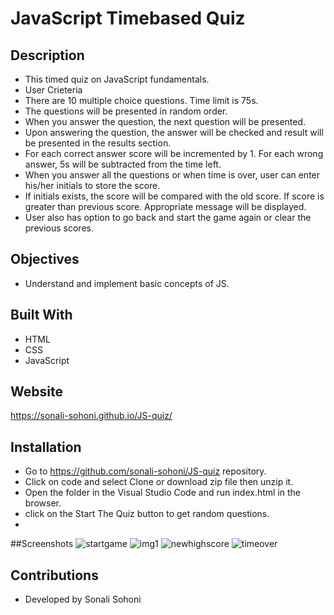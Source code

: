 # JavaScript Timebased Quiz

## Description
* This timed quiz on JavaScript fundamentals.
*  User Crieteria
* There are 10 multiple choice questions. Time limit is 75s.
* The questions will be presented in random order.
* When you answer the question, the next question will be presented.
* Upon answering the question, the answer will be checked and result will be presented in the results section.
* For each correct answer score will be incremented by 1. For each wrong answer, 5s will be subtracted from the time left.
* When you answer all the questions or when time is over, user can enter his/her initials to store the score.
* If initials exists, the score will be compared with the old score. If score is greater than previous score. Appropriate message will be displayed.
* User also has option to go back and start the game again or clear the previous scores.

## Objectives
* Understand and implement basic concepts of JS.


## Built With
* HTML
* CSS
* JavaScript

## Website 
https://sonali-sohoni.github.io/JS-quiz/

## Installation
* Go to https://github.com/sonali-sohoni/JS-quiz repository.
* Click on code and select Clone or download zip file then unzip it.
* Open the folder in the Visual Studio Code and run index.html in the browser.
* click on the Start The Quiz button to get random questions.
* 
##Screenshots
![startgame](https://user-images.githubusercontent.com/88642738/133945728-44a88bb2-f3c4-466c-bc61-a1e4533d1378.JPG)
![img1](https://user-images.githubusercontent.com/88642738/133945741-f24c3568-4eda-4468-b8f4-231c12382f7b.JPG)
![newhighscore](https://user-images.githubusercontent.com/88642738/133946660-c058f0df-efd6-4535-a3b6-e08a989ebab4.JPG)
![timeover](https://user-images.githubusercontent.com/88642738/133945750-a5d7bee6-5e0d-40f3-a833-f080843f241f.JPG)




   
## Contributions
* Developed by Sonali Sohoni
